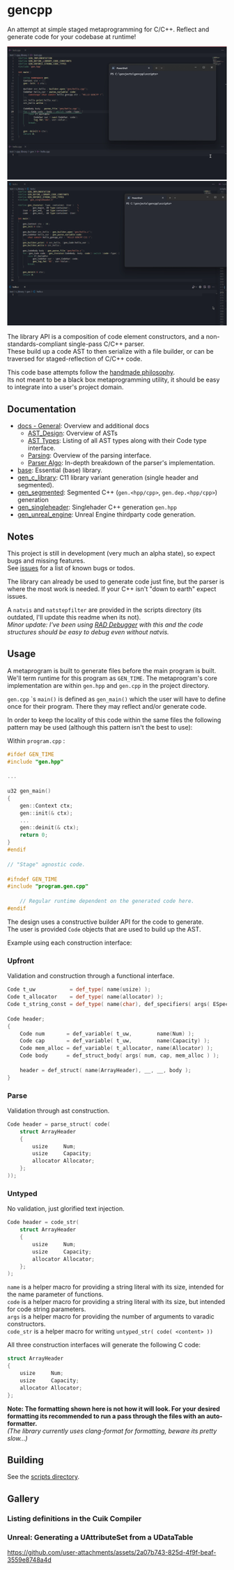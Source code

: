 # gencpp

An attempt at simple staged metaprogramming for C/C++. Reflect and generate code for your codebase at runtime!

![splash-cpp](./docs/assets/Code_-_Insiders_2024-12-15_23-04-07.gif)
![splash-c](./docs/assets/Code_-_Insiders_2024-12-15_22-57-58.gif)

The library API is a composition of code element constructors, and a non-standards-compliant single-pass C/C++ parser.  
These build up a code AST to then serialize with a file builder, or can be traversed for staged-reflection of C/C++ code.

This code base attempts follow the [handmade philosophy](https://handmade.network/manifesto).  
Its not meant to be a black box metaprogramming utility, it should be easy to integrate into a user's project domain.

## Documentation

* [docs - General](./docs/Readme.md): Overview and additional docs
  * [AST_Design](./docs/AST_Design.md): Overview of ASTs
  * [AST Types](./docs/AST_Types.md): Listing of all AST types along with their Code type interface.
  * [Parsing](./docs/Parsing.md): Overview of the parsing interface.
  * [Parser Algo](./docs/Parser_Algo.md): In-depth breakdown of the parser's implementation.
* [base](./base/Readme.md): Essential (base) library.
* [gen_c_library](./gen_c_library/): C11 library variant generation (single header and segmented).
* [gen_segmented](./gen_segmented/): Segmented C++ (`gen.<hpp/cpp>`, `gen.dep.<hpp/cpp>`) generation
* [gen_singleheader](./gen_singleheader/): Singlehader C++ generation `gen.hpp`
* [gen_unreal_engine](./gen_unreal_engine/): Unreal Engine thirdparty code generation.

## Notes

This project is still in development (very much an alpha state), so expect bugs and missing features.  
See [issues](https://github.com/Ed94/gencpp/issues) for a list of known bugs or todos.

The library can already be used to generate code just fine, but the parser is where the most work is needed. If your C++ isn't "down to earth" expect issues.

A `natvis` and `natstepfilter` are provided in the scripts directory (its outdated, I'll update this readme when its not).  
*Minor update: I've been using [RAD Debugger](https://github.com/EpicGamesExt/raddebugger) with this and the code structures should be easy to debug even without natvis.*

## Usage

A metaprogram is built to generate files before the main program is built. We'll term runtime for this program as `GEN_TIME`. The metaprogram's core implementation are within `gen.hpp` and `gen.cpp` in the project directory.

`gen.cpp` \`s  `main()` is defined as `gen_main()` which the user will have to define once for their program. There they may reflect and/or generate code.

In order to keep the locality of this code within the same files the following pattern may be used (although this pattern isn't the best to use):

Within `program.cpp` :

```cpp
#ifdef GEN_TIME
#include "gen.hpp"

...

u32 gen_main()
{
    gen::Context ctx;
    gen::init(& ctx);
    ...
    gen::deinit(& ctx);
    return 0;
}
#endif

// "Stage" agnostic code.

#ifndef GEN_TIME
#include "program.gen.cpp"

    // Regular runtime dependent on the generated code here.
#endif
```

The design uses a constructive builder API for the code to generate.  
The user is provided `Code` objects that are used to build up the AST.

Example using each construction interface:

### Upfront

Validation and construction through a functional interface.

```cpp
Code t_uw           = def_type( name(usize) );
Code t_allocator    = def_type( name(allocator) );
Code t_string_const = def_type( name(char), def_specifiers( args( ESpecifier::Const, ESpecifier::Ptr ) ));

Code header;
{
    Code num       = def_variable( t_uw,        name(Num) );
    Code cap       = def_variable( t_uw,        name(Capacity) );
    Code mem_alloc = def_variable( t_allocator, name(Allocator) );
    Code body      = def_struct_body( args( num, cap, mem_alloc ) );

    header = def_struct( name(ArrayHeader), __, __, body );
}
```

### Parse

Validation through ast construction.

```cpp
Code header = parse_struct( code(
    struct ArrayHeader
    {
        usize     Num;
        usize     Capacity;
        allocator Allocator;
    };
));

```

### Untyped

No validation, just glorified text injection.

```cpp
Code header = code_str(
    struct ArrayHeader
    {
        usize     Num;
        usize     Capacity;
        allocator Allocator;
    };
);
```

`name` is a helper macro for providing a string literal with its size, intended for the name parameter of functions.  
`code` is a helper macro for providing a string literal with its size, but intended for code string parameters.  
`args` is a helper macro for providing the number of arguments to varadic constructors.  
`code_str` is a helper macro for writing `untyped_str( code( <content> ))`

All three construction interfaces will generate the following C code:

```cpp
struct ArrayHeader
{
    usize     Num;
    usize     Capacity;
    allocator Allocator;
};
```

**Note: The formatting shown here is not how it will look. For your desired formatting its recommended to run a pass through the files with an auto-formatter.**  
*(The library currently uses clang-format for formatting, beware its pretty slow...)*

## Building

See the [scripts directory](scripts/).

## Gallery

### Listing definitions in the Cuik Compiler



### Unreal: Generating a UAttributeSet from a UDataTable

https://github.com/user-attachments/assets/2a07b743-825d-4f9f-beaf-3559e8748a4d
